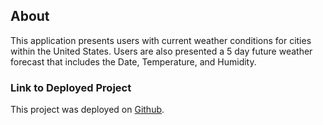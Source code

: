 ## About

This application presents users with current weather conditions for cities within the United States. Users are also presented a 5 day future weather forecast that includes the Date, Temperature, and Humidity. 

### Link to Deployed Project

This project was deployed on [Github](https://myhyun.github.io/weather-dashboard/).
